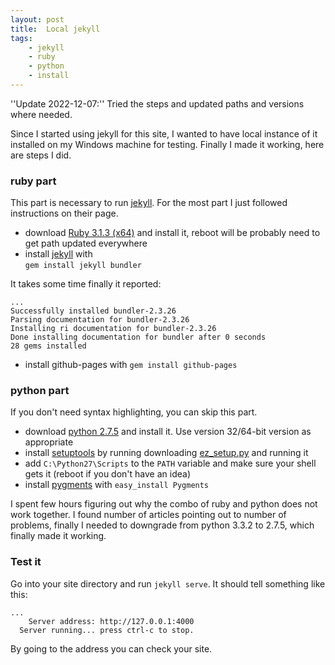 ```yaml
---
layout: post
title:  Local jekyll
tags:
    - jekyll
    - ruby
    - python
    - install
---
```

''Update 2022-12-07:'' Tried the steps and updated paths and versions where needed.

Since I started using jekyll for this site, I wanted to have local instance
of it installed on my Windows machine for testing. Finally I made it working,
here are steps I did.

### ruby part

This part is necessary to run [jekyll][2].  For the most part I just followed instructions on their page.

 - download [Ruby 3.1.3 (x64)][1] and install it, reboot will be probably need to get path updated everywhere
 - install [jekyll][2] with  
   `gem install jekyll bundler`

It takes some time finally it reported:

```
...
Successfully installed bundler-2.3.26
Parsing documentation for bundler-2.3.26
Installing ri documentation for bundler-2.3.26
Done installing documentation for bundler after 0 seconds
28 gems installed
```

 - install github-pages with
   `gem install github-pages`

### python part

If you don't need syntax highlighting, you can skip this part. 

 - download [python 2.7.5](http://www.python.org/download/) and install it. Use version 32/64-bit version as appropriate
 - install [setuptools](https://pypi.python.org/pypi/setuptools/1.1.6) by running downloading [ez_setup.py](https://bitbucket.org/pypa/setuptools/raw/bootstrap/ez_setup.py) and running it
 - add `C:\Python27\Scripts` to the `PATH` variable and make sure your shell gets it (reboot if you don't have an idea)
 - install [pygments](http://pygments.org/) with
    `easy_install Pygments`

I spent few hours figuring out why the combo of ruby and python does not work together. I found
number of articles pointing out to number of problems, finally I needed to downgrade from python
3.3.2 to 2.7.5, which finally made it working.

### Test it

Go into your site directory and run `jekyll serve`. It should tell something like this:

```
...
    Server address: http://127.0.0.1:4000
  Server running... press ctrl-c to stop.
```

By going to the address you can check your site.


[1]: https://github.com/oneclick/rubyinstaller2/releases/download/RubyInstaller-3.1.3-1/rubyinstaller-devkit-3.1.3-1-x64.exe
[2]: http://jekyllrb.com/
